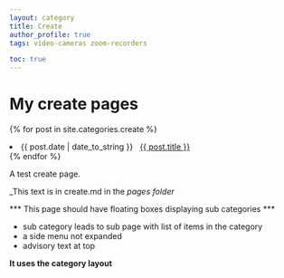 ```yaml
---
layout: category
title: Create
author_profile: true
tags: video-cameras zoom-recorders

toc: true
---
```

# My create pages

{% for post in site.categories.create %}
 <li><span>{{ post.date | date_to_string }}</span> &nbsp; <a href="{{ post.url }}">{{ post.title }}</a></li>
{% endfor %}

A test create page.

_This text is in create.md in the _pages folder_

*** This page should have floating boxes displaying sub categories ***
- sub category leads to sub page with list of items in the category
- a side menu not expanded
- advisory text at top

**It uses the category layout**
